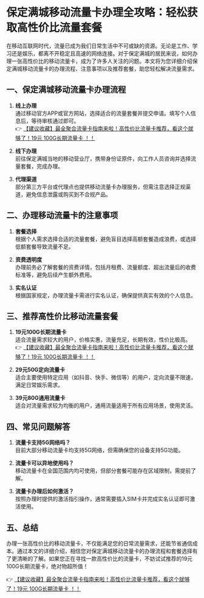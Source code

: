 # 保定满城移动流量卡办理全攻略：轻松获取高性价比流量套餐

在移动互联网时代，流量已成为我们日常生活中不可或缺的资源。无论是工作、学习还是娱乐，都离不开稳定且高速的网络连接。对于保定满城的居民来说，如何办理一张高性价比的移动流量卡，成为了许多人关注的问题。本文将为您详细介绍保定满城移动流量卡的办理流程、注意事项以及推荐套餐，助您轻松解决流量需求。

## 一、保定满城移动流量卡办理流程

1. **线上办理**  
   通过移动官方APP或官方网站，选择适合的流量套餐并提交申请。填写个人信息后，等待审核通过即可。  
   👉 [【建议收藏】最全聚合流量卡指南来啦！高性价比流量卡推荐，看这个就够了！19元 100G长期流量卡 ！！](https://bit.ly/Liuliangka)

2. **线下办理**  
   前往保定满城当地的移动营业厅，携带身份证原件，向工作人员咨询并选择流量套餐，完成办理。

3. **代理渠道**  
   部分第三方平台或代理点也提供移动流量卡办理服务，但需注意选择正规渠道，避免信息泄露或购买到不合规产品。

## 二、办理移动流量卡的注意事项

1. **套餐选择**  
   根据个人需求选择合适的流量套餐，避免盲目选择高额套餐造成浪费，或选择低额套餐导致流量不足。

2. **资费透明度**  
   办理前务必了解套餐的资费详情，包括月租费、流量额度、超出流量后的收费标准等，避免后续产生额外费用。

3. **实名认证**  
   根据国家规定，办理流量卡需进行实名认证，确保提供真实有效的个人信息。

## 三、推荐高性价比移动流量套餐

1. **19元100G长期流量卡**  
   适合流量需求较大的用户，价格实惠，流量充足，长期有效，性价比极高。  
   👉 [【建议收藏】最全聚合流量卡指南来啦！高性价比流量卡推荐，看这个就够了！19元 100G长期流量卡 ！！](https://bit.ly/Liuliangka)

2. **29元50G定向流量卡**  
   适合主要使用特定应用（如抖音、快手、微信等）的用户，定向流量不限速，满足日常娱乐需求。

3. **39元80G通用流量卡**  
   适合对流量需求较为均衡的用户，通用流量适用于所有应用场景，使用灵活。

## 四、常见问题解答

1. **流量卡支持5G网络吗？**  
   目前大部分移动流量卡均支持5G网络，但需确保您的设备支持5G功能。

2. **流量卡可以异地使用吗？**  
   移动流量卡在全国范围内均可使用，但部分套餐可能存在区域限制，需提前了解。

3. **流量卡办理后如何激活？**  
   按照办理时提供的激活指引操作，通常需要插入SIM卡并完成实名认证即可激活使用。

## 五、总结

办理一张高性价比的移动流量卡，不仅能满足您的日常流量需求，还能节省通信成本。通过本文的详细介绍，相信您对保定满城移动流量卡的办理流程和套餐选择有了更清晰的了解。如果您正在寻找一款高性价比的流量卡，不妨试试推荐的19元100G长期流量卡，绝对物超所值！

👉 [【建议收藏】最全聚合流量卡指南来啦！高性价比流量卡推荐，看这个就够了！19元 100G长期流量卡 ！！](https://bit.ly/Liuliangka)